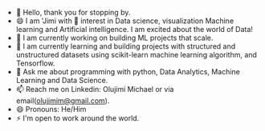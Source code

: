 - 👋 Hello, thank you for stopping by. 
- 😄 I am 'Jimi with 👀 interest in Data science, visualization Machine learning and Artificial intelligence. I am excited about the world of Data!
- 🔭 I am currently working on building ML projects that scale.
- 🌱 I am currently learning and building projects with structured and unstructured datasets using scikit-learn machine learning algorithm, and Tensorflow.
- 💬 Ask me about programming with python, Data Analytics, Machine Learning and Data Science.
- 📫 Reach me on Linkedin: Olujimi Michael  or via email(olujimim@gmail.com).
- 😄 Pronouns: He/Him
- ⚡ I'm open to work around the world.
